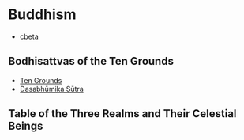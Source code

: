 # Buddhism

- [cbeta](https://cbeta.org/)

## Bodhisattvas of the Ten Grounds

* [Ten Grounds](https://en.wikipedia.org/wiki/Bhūmi_(Buddhism))
* [Dasabhūmika Sūtra](https://en.wikipedia.org/wiki/Dasabhumika_Sutra)

## Table of the Three Realms and Their Celestial Beings
